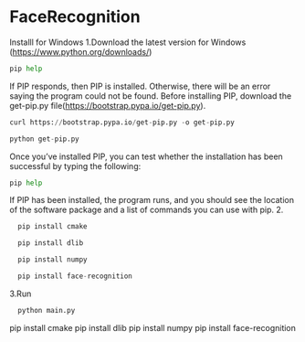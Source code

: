 # FaceRecognition
Installl for Windows
1.Download the latest version for Windows (https://www.python.org/downloads/)
  ```python
  pip help
  ```
If PIP responds, then PIP is installed. Otherwise, there will be an error saying the program could not be found.
Before installing PIP, download the get-pip.py file(https://bootstrap.pypa.io/get-pip.py).
  ```python
  curl https://bootstrap.pypa.io/get-pip.py -o get-pip.py
  ```


  ```python
  python get-pip.py
  ```
Once you’ve installed PIP, you can test whether the installation has been successful by typing the following:
  ```python
  pip help
  ```
If PIP has been installed, the program runs, and you should see the location of the software package and a list of commands you can use with pip.
2. 
```python
  pip install cmake
```
```python
  pip install dlib
  ```
```python
  pip install numpy
  ```
```python
  pip install face-recognition
```
3.Run 
```python
  python main.py
```





















pip install cmake
pip install dlib
pip install numpy
pip install face-recognition
